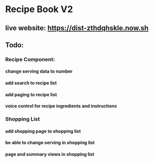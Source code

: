 # Recipe Book V2

## live website: https://dist-zthdqhskle.now.sh

## Todo:

### Recipe Component:
#### change serving data to number
#### add search to recipe list
#### add paging to recipe list
#### voice control for recipe ingredients and instructions

### Shopping List
#### add shopping page to shopping list
#### be able to change serving in shopping list
#### page and summary views in shopping list

